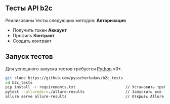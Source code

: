 ## Тесты API b2c 

Реализованы тесты следующих методов:
**Авторизация**
- Получить токен
**Аккаунт**
- Профиль
**Контракт**
- Создать контракт

## Запуск тестов

Для успешного запуска тестов требуется  [Python](https://www.python.org/) v3+.


```sh
git clone https://github.com/pyuscherbakov/b2c_tests 
cd b2c_tests                                         
pip install -r requirements.txt                      // Установить требуемые плагины python
pytest --alluredir=./allure-results                  // Запустить все тесты и сформировать Allure отчет
allure serve allure-results                          // Открыть Allure отчет
```
